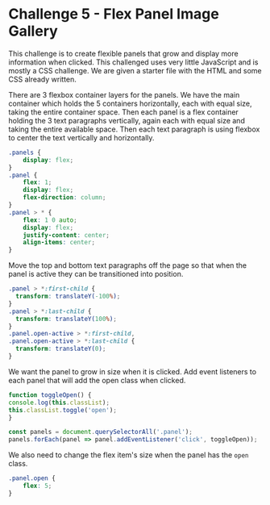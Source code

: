 # Challenge 5 - Flex Panel Image Gallery

This challenge is to create flexible panels that grow and display more information when clicked. This challenged uses very little JavaScript and is mostly a CSS challenge. We are given a starter file with the HTML and some CSS already written.

There are 3 flexbox container layers for the panels. We have the main container which holds the 5 containers horizontally, each with equal size, taking the entire container space. Then each panel is a flex container holding the 3 text paragraphs vertically, again each with equal size and taking the entire available space. Then each text paragraph is using flexbox to center the text vertically and horizontally.

```css
.panels {
	display: flex;
}
.panel {
	flex: 1;
	display: flex;
	flex-direction: column;
}
.panel > * {
	flex: 1 0 auto;
	display: flex;
	justify-content: center;
	align-items: center;
}
```

Move the top and bottom text paragraphs off the page so that when the panel is active they can be transitioned into position.

```css
.panel > *:first-child {
  transform: translateY(-100%);
}
.panel > *:last-child {
  transform: translateY(100%);
}
.panel.open-active > *:first-child,
.panel.open-active > *:last-child {
  transform: translateY(0);
}
```

We want the panel to grow in size when it is clicked. Add event listeners to each panel that will add the open class when clicked.

```javascript
function toggleOpen() {
console.log(this.classList);
this.classList.toggle('open');
}

const panels = document.querySelectorAll('.panel');
panels.forEach(panel => panel.addEventListener('click', toggleOpen));
```

We also need to change the flex item's size when the panel has the `open` class.

```css
.panel.open {
	flex: 5;
}
```